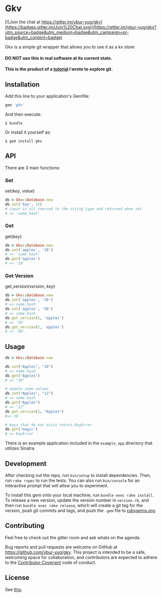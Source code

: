 # Gkv
[![Join the chat at https://gitter.im/ybur-yug/gkv](https://badges.gitter.im/Join%20Chat.svg)](https://gitter.im/ybur-yug/gkv?utm_source=badge&utm_medium=badge&utm_campaign=pr-badge&utm_content=badge)

Gkv is a simple git wrapper that allows you to use it as a kv store

#### DO NOT use this in real software at its current state.

#### This is the product of a [tutorial](https://github.com/ybur-yug/git_kv_store_tutorial) I wrote to explore git.

## Installation

Add this line to your application's Gemfile:

```ruby
gem 'gkv'
```

And then execute:

    $ bundle

Or install it yourself as:

    $ gem install gkv

## API
There are 3 main functions:

### Set

set(*key*, *value*)

```ruby
db = Gkv::Database.new
db.set('key', 12)
# input is all coerced to the string type and returned when set
# => 'some_hash'
```

### Get
get(*key*)

```ruby
db = Gkv::Database.new
db.set('apples', '10')
# => 'some_hash'
db.get('apples')
# => '10'
```

### Get Version

get_version(*version*, *key*)

```ruby
db = Gkv::Database.new
db.set('apples', '20')
# => some_hash
db.set('apples', '50')
# => some_hash
db.get_version(1, 'apples')
# => '20'
db.get_version(2, 'apples')
# => '50'
```

## Usage

```ruby
db = Gkv::Database.new

db.set("Apples", "10")
# => some_hash
db.get("Apples")
# => "10"

# update some values
db.set("Apples", "12")
# => some_hash
db.get("Apples")
# => "12"
db.get_version(1, "Apples")
#=> 10

# keys that do not exist return KeyError
db.get('magic')
# => KeyError
```

There is an example application included in the `example_app` directory that utilizes Sinatra

## Development

After checking out the repo, run `bin/setup` to install dependencies. Then, run `rake rspec` to run the
tests. You can also run `bin/console` for an interactive prompt that will allow you to experiment.

To install this gem onto your local machine, run `bundle exec rake install`. To release a new version,
update the version number in `version.rb`, and then run `bundle exec rake release`, which will create
a git tag for the version, push git commits and tags, and push the `.gem` file to [rubygems.org](https://rubygems.org).

## Contributing
Feel free to check out the gitter room and ask whats on the agenda.

Bug reports and pull requests are welcome on GitHub at https://github.com/ybur-yug/gkv. This project is
intended to be a safe, welcoming space for collaboration, and contributors are expected to adhere to
the [Contributor Covenant](contributor-covenant.org) code of conduct.

## License

See [this](http://www.wtfpl.net/about/).
